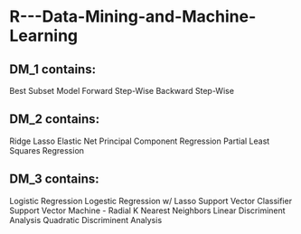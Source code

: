 # R---Data-Mining-and-Machine-Learning

## DM_1 contains:

Best Subset Model
Forward Step-Wise
Backward Step-Wise 

## DM_2 contains:
Ridge
Lasso 
Elastic Net
Principal Component Regression
Partial Least Squares Regression

## DM_3 contains:
Logistic Regression
Logestic Regression w/ Lasso
Support Vector Classifier
Support Vector Machine - Radial
K Nearest Neighbors
Linear Discriminent Analysis
Quadratic Discriminent Analysis
